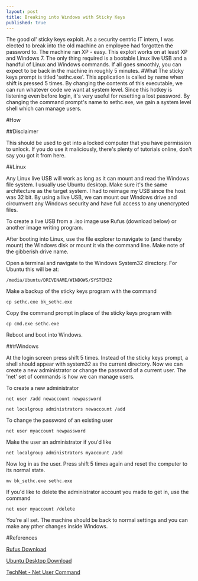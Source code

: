 ```yaml
---
layout: post
title: Breaking into Windows with Sticky Keys
published: true
---
```

The good ol' sticky keys exploit. As a security centric IT intern, I was elected to break into the old machine an employee had forgotten the password to. The machine ran XP - easy. This exploit works on at least XP and Windows 7. The only thing required is a bootable Linux live USB and a handful of Linux and Windows commands. If all goes smoothly, you can expect to be back in the machine in roughly 5 minutes.
#What
The sticky keys prompt is titled 'sethc.exe'. This application is called by name when shift is pressed 5 times. By changing the contents of this executable, we can run whatever code we want at system level. Since this hotkey is listening even before login, it's very useful for resetting a lost password. By changing the command prompt's name to sethc.exe, we gain a system level shell which can manage users.

#How

##Disclaimer

This should be used to get into a locked computer that you have permission to unlock. If you do use it maliciously, there's plenty of tutorials online, don't say you got it from here.

##Linux

Any Linux live USB will work as long as it can mount and read the Windows file system. I usually use Ubuntu desktop. Make sure it's the same architecture as the target system. I had to reimage my USB since the host was 32 bit. By using a live USB, we can mount our Windows drive and circumvent any Windows security and have full access to any unencrypted files.

To create a live USB from a .iso image use Rufus (download below) or another image writing program.

After booting into Linux, use the file explorer to navigate to (and thereby mount) the Windows disk or mount it via the command line. Make note of the gibberish drive name.

Open a terminal and navigate to the Windows System32 directory. For Ubuntu this will be at:

`/media/Ubuntu/DRIVENAME/WINDOWS/SYSTEM32`

Make a backup of the sticky keys program with the command

`cp sethc.exe bk_sethc.exe`
    
Copy the command prompt in place of the sticky keys program with

`cp cmd.exe sethc.exe`

Reboot and boot into Windows.

###Windows

At the login screen press shift 5 times. Instead of the sticky keys prompt, a shell should appear with system32 as the current directory. Now we can create a new administrator or change the password of a current user. The 'net' set of commands is how we can manage users.

To create a new administrator

```
net user /add newaccount newpassword

net localgroup administrators newaccount /add
```

To change the password of an existing user

`net user myaccount newpassword`

Make the user an administrator if you'd like

`net localgroup administrators myaccount /add`


Now log in as the user. Press shift 5 times again and reset the computer to its normal state.

`mv bk_sethc.exe sethc.exe`

If you'd like to delete the administrator account you made to get in, use the command

`net user myaccount /delete`

You're all set. The machine should be back to normal settings and you can make any pther changes inside Windows.

#References

[Rufus Download]("https://rufus.akeo.ie/)

[Ubuntu Desktop Download]("https://www.ubuntu.com/download/desktop")

[TechNet - Net User Command]("https://technet.microsoft.com/en-us/library/bb490718.aspx")